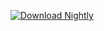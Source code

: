 [![Download Nightly](https://img.shields.io/badge/dynamic/json.svg?label=nightly&url=https://api.github.com/repos/McMelonTV/hypixel-skyblock-remake-bedrock/releases/latest&query=$.assets[0].name&style=for-the-badge)](https://html.yt-dl.tk/github/redirect/redirect.html)
